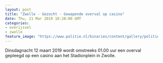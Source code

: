 ```yaml
---
layout: post
title: "Zwolle - Gezocht - Gewapende overval op casino"
date: Thu, 21 Mar 2019 10:28:00 GMT
categories: 
- overijssel 
- zwolle 
feature_image: "https://www.politie.nl/binaries/content/gallery/politie/gezocht/verdachten/2019/maart/02-on/2019108803-1.jpg"
---
```


Dinsdagnacht 12 maart 2019 wordt omstreeks 01.00 uur een overval gepleegd op een casino aan het Stadionplein in Zwolle.
